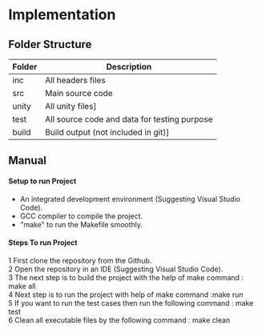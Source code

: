 # Implementation

## Folder Structure


| Folder | Description |
| ------ | ------ |
| inc | All headers files |
| src | Main source code |
| unity | All unity files] |
| test | All source code and data for testing purpose |
| build | Build output (not included in git)] |


## Manual
#### Setup to run Project
* An integrated development environment (Suggesting Visual Studio Code).
* GCC compiler to compile the project.
* "make" to run the Makefile smoothly.
#### Steps To run Project
1 First clone the repository from the Github.<br>
2 Open the repository in an IDE (Suggesting Visual Studio Code).<br>
3 The next step is to build the project with the help of make command : make all
 <br>
4 Next step is to run the project with help of make command :make run
 <br>
5 If you want to run the test cases then run the following command : make test
<br>
6 Clean all executable files by the following command : make clean
<br>


